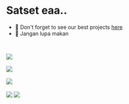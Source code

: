 # Satset eaa..
- 🚀 Don't forget to see our best projects <a href="https://spandiv.xyz/">here</a>
- 🍔 Jangan lupa makan

<br>

<a href="https://spandiv.xyz/"><img align="center" src="https://github-readme-stats.vercel.app/api?username=praseetyaa&show_icons=true&theme=codeSTACKr"/></a>
<br><br>
<a href="https://spandiv.xyz/"><img align="center" src="https://github-readme-stats.vercel.app/api/wakatime?username=isnaprasetyo&theme=codeSTACKr"/></a>
<br><br>
<a href="https://spandiv.xyz/"><img align="center" src="https://github-readme-stats.vercel.app/api/top-langs/?username=praseetyaa&layout=compact&theme=codeSTACKr"/></a>
<br><br>
<a href="https://spandiv.xyz/"><img align="center" src="https://github-readme-stats.vercel.app/api/pin/?username=praseetyaa&repo=spandiv-press&theme=codeSTACKr"/></a>
<a href="https://spandiv.xyz/"><img align="center" src="https://github-readme-stats.vercel.app/api/pin/?username=praseetyaa&repo=akuntansionline&theme=codeSTACKr"/></a>
